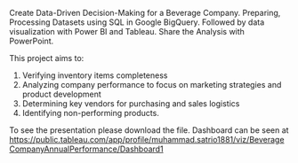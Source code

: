 Create Data-Driven Decision-Making for a Beverage Company. Preparing, Processing Datasets using SQL in Google BigQuery. Followed by data visualization with Power BI and Tableau. Share the Analysis with PowerPoint.

This project aims to:
1. Verifying inventory items completeness
2. Analyzing company performance to focus on marketing strategies and product development
3. Determining key vendors for purchasing and sales logistics
4. Identifying non-performing products.

To see the presentation please download the file. 
Dashboard can be seen at https://public.tableau.com/app/profile/muhammad.satrio1881/viz/BeverageCompanyAnnualPerformance/Dashboard1 
